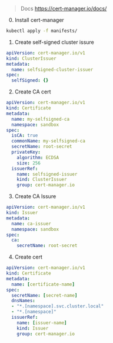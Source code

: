 > Docs https://cert-manager.io/docs/
> 
0. Install cert-manager
```bash
kubectl apply -f manifests/
```
1. Create self-signed cluster issure
```yaml
apiVersion: cert-manager.io/v1
kind: ClusterIssuer
metadata:
  name: selfsigned-cluster-issuer
spec:
  selfSigned: {}
```

2. Create CA cert
```yaml
apiVersion: cert-manager.io/v1
kind: Certificate
metadata:
  name: my-selfsigned-ca
  namespace: sandbox
spec:
  isCA: true
  commonName: my-selfsigned-ca
  secretName: root-secret
  privateKey:
    algorithm: ECDSA
    size: 256
  issuerRef:
    name: selfsigned-issuer
    kind: ClusterIssuer
    group: cert-manager.io
```

3. Create CA Issure
```yaml
apiVersion: cert-manager.io/v1
kind: Issuer
metadata:
  name: ca-issuer
  namespace: sandbox
spec:
  ca:
    secretName: root-secret
```

4. Create cert
```yaml
apiVersion: cert-manager.io/v1
kind: Certificate
metadata:
  name: [certificate-name]
spec:
  secretName: [secret-name]
  dnsNames:
  - "*.[namespace].svc.cluster.local"
  - "*.[namespace]"
  issuerRef:
    name: [issuer-name]
    kind: Issuer
    group: cert-manager.io
```
